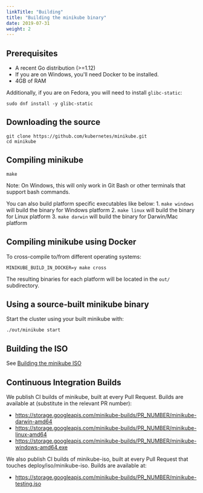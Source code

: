 ```yaml
---
linkTitle: "Building"
title: "Building the minikube binary"
date: 2019-07-31
weight: 2
---
```


## Prerequisites

* A recent Go distribution (>=1.12)
* If you are on Windows, you'll need Docker to be installed.
* 4GB of RAM

Additionally, if you are on Fedora, you will need to install `glibc-static`:

```shell
sudo dnf install -y glibc-static
```

## Downloading the source

```shell
git clone https://github.com/kubernetes/minikube.git
cd minikube
```

## Compiling minikube

```shell
make
```

Note: On Windows, this will only work in Git Bash or other terminals that support bash commands.

You can also build platform specific executables like below:
    1. `make windows` will build the binary for Windows platform
    2. `make linux` will build the binary for Linux platform
    3. `make darwin` will build the binary for Darwin/Mac platform

## Compiling minikube using Docker

To cross-compile to/from different operating systems:

```shell
MINIKUBE_BUILD_IN_DOCKER=y make cross
```

The resulting binaries for each platform will be located in the `out/` subdirectory.

## Using a source-built minikube binary

Start the cluster using your built minikube with:

```shell
./out/minikube start
```

## Building the ISO

See [Building the minikube ISO](../iso)

## Continuous Integration Builds

We publish CI builds of minikube, built at every Pull Request. Builds are available at (substitute in the relevant PR number):

- <https://storage.googleapis.com/minikube-builds/PR_NUMBER/minikube-darwin-amd64>
- <https://storage.googleapis.com/minikube-builds/PR_NUMBER/minikube-linux-amd64>
- <https://storage.googleapis.com/minikube-builds/PR_NUMBER/minikube-windows-amd64.exe>

We also publish CI builds of minikube-iso, built at every Pull Request that touches deploy/iso/minikube-iso.  Builds are available at:

- <https://storage.googleapis.com/minikube-builds/PR_NUMBER/minikube-testing.iso>
